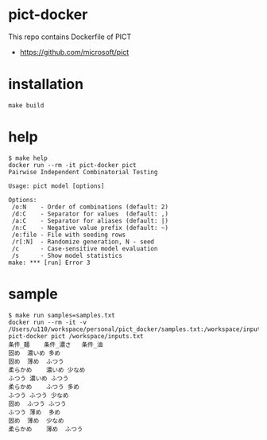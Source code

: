 # pict-docker

This repo contains Dockerfile of PICT

- https://github.com/microsoft/pict

# installation

```
make build
```

# help

```
$ make help
docker run --rm -it pict-docker pict
Pairwise Independent Combinatorial Testing

Usage: pict model [options]

Options:
 /o:N    - Order of combinations (default: 2)
 /d:C    - Separator for values  (default: ,)
 /a:C    - Separator for aliases (default: |)
 /n:C    - Negative value prefix (default: ~)
 /e:file - File with seeding rows
 /r[:N]  - Randomize generation, N - seed
 /c      - Case-sensitive model evaluation
 /s      - Show model statistics
make: *** [run] Error 3
```


# sample

```
$ make run samples=samples.txt
docker run --rm -it -v /Users/u110/workspace/personal/pict_docker/samples.txt:/workspace/inputs.txt pict-docker pict /workspace/inputs.txt
条件_麺	条件_濃さ	条件_油
固め	濃いめ	多め
固め	薄め	ふつう
柔らかめ	濃いめ	少なめ
ふつう	濃いめ	ふつう
柔らかめ	ふつう	多め
ふつう	ふつう	少なめ
固め	ふつう	ふつう
ふつう	薄め	多め
固め	薄め	少なめ
柔らかめ	薄め	ふつう
```
